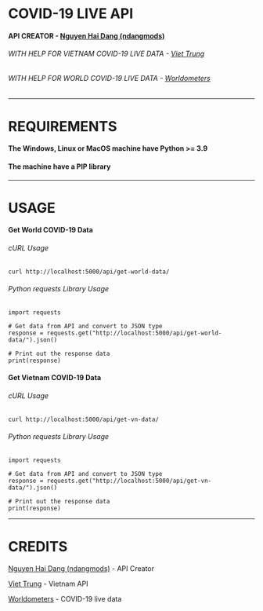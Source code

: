 # COVID-19 LIVE API

#### API CREATOR - [Nguyen Hai Dang (ndangmods)](https://github.com/ndangmods/)

###### WITH HELP FOR VIETNAM COVID-19 LIVE DATA - [Viet Trung](https://www.facebook.com/trungsociupro/)

###### WITH HELP FOR WORLD COVID-19 LIVE DATA - [Worldometers](https://www.worldometers.info/)

---

# REQUIREMENTS

#### The Windows, Linux or MacOS machine have Python >= 3.9
#### The machine have a PIP library

---

# USAGE

#### Get World COVID-19 Data 

###### cURL Usage
```
curl http://localhost:5000/api/get-world-data/
```

###### Python requests Library Usage
```
import requests

# Get data from API and convert to JSON type
response = requests.get("http://localhost:5000/api/get-world-data/").json()

# Print out the response data
print(response)
```

#### Get Vietnam COVID-19 Data

###### cURL Usage
```
curl http://localhost:5000/api/get-vn-data/
```

###### Python requests Library Usage
```
import requests

# Get data from API and convert to JSON type
response = requests.get("http://localhost:5000/api/get-vn-data/").json()

# Print out the response data
print(response)
```

---

# CREDITS

[Nguyen Hai Dang (ndangmods)](https://github.com/ndangmods/) - API Creator

[Viet Trung](https://www.facebook.com/trungsociupro/) - Vietnam API

[Worldometers](https://www.worldometers.info/) - COVID-19 live data
